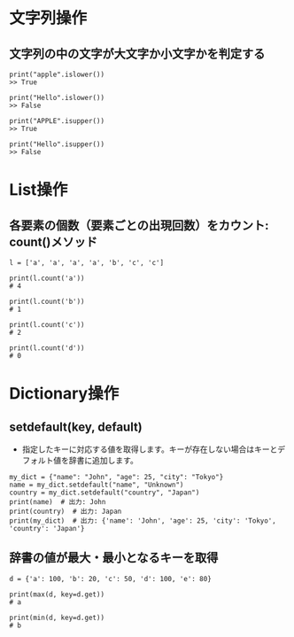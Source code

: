# 文字列操作

## 文字列の中の文字が大文字か小文字かを判定する
```
print("apple".islower())
>> True

print("Hello".islower())
>> False

print("APPLE".isupper())
>> True

print("Hello".isupper())
>> False
```


# List操作

## 各要素の個数（要素ごとの出現回数）をカウント: count()メソッド

```
l = ['a', 'a', 'a', 'a', 'b', 'c', 'c']

print(l.count('a'))
# 4

print(l.count('b'))
# 1

print(l.count('c'))
# 2

print(l.count('d'))
# 0
```

# Dictionary操作

## setdefault(key, default)

 - 指定したキーに対応する値を取得します。キーが存在しない場合はキーとデフォルト値を辞書に追加します。

```
my_dict = {"name": "John", "age": 25, "city": "Tokyo"}
name = my_dict.setdefault("name", "Unknown")
country = my_dict.setdefault("country", "Japan")
print(name)  # 出力: John
print(country)  # 出力: Japan
print(my_dict)  # 出力: {'name': 'John', 'age': 25, 'city': 'Tokyo', 'country': 'Japan'}
```

## 辞書の値が最大・最小となるキーを取得

```
d = {'a': 100, 'b': 20, 'c': 50, 'd': 100, 'e': 80}

print(max(d, key=d.get))
# a

print(min(d, key=d.get))
# b
```